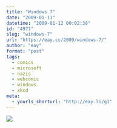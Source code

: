 ```yaml
---
title: "Windows 7"
date: "2009-01-11"
datetime: "2009-01-12 00:02:38"
id: "4977"
slug: "windows-7"
url: "https://eay.cc/2009/windows-7/"
author: "eay"
format: "post"
tags:
  - comics
  - microsoft
  - nazis
  - webcomic
  - windows
  - xkcd
meta:
  - yourls_shorturl: "http://eay.li/g1"
---
```


[![](/uploads/2009/xkcd_windows7.gif)](http://xkcd.com/528/)

